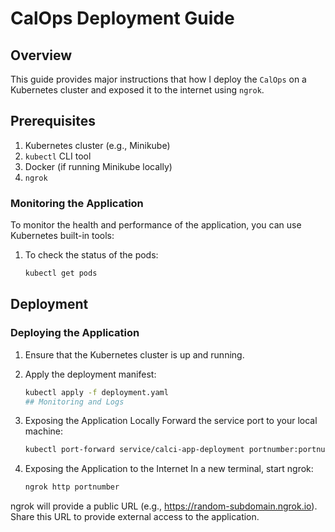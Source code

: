 # CalOps Deployment Guide

## Overview

This guide provides major instructions that how I deploy the `CalOps` on a Kubernetes cluster and exposed it to the internet using `ngrok`.

## Prerequisites

1. Kubernetes cluster (e.g., Minikube)
2. `kubectl` CLI tool
3. Docker (if running Minikube locally)
4. `ngrok`

### Monitoring the Application

To monitor the health and performance of the application, you can use Kubernetes built-in tools:

1. To check the status of the pods:
   ```bash
   kubectl get pods


## Deployment

### Deploying the Application

1. Ensure that the Kubernetes cluster is up and running.

2. Apply the deployment manifest:
   ```bash
   kubectl apply -f deployment.yaml
   ## Monitoring and Logs
3. Exposing the Application Locally
   Forward the service port to your local machine:
   ```bash
   kubectl port-forward service/calci-app-deployment portnumber:portnumber
4. Exposing the Application to the Internet
   In a new terminal, start ngrok:
   ```bash
   ngrok http portnumber
ngrok will provide a public URL (e.g., https://random-subdomain.ngrok.io). Share this URL to provide external access to the application.

